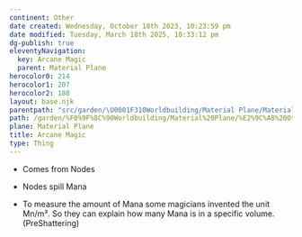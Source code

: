 ```yaml
---
continent: Other
date created: Wednesday, October 18th 2023, 10:23:59 pm
date modified: Tuesday, March 18th 2025, 10:33:12 pm
dg-publish: true
eleventyNavigation:
  key: Arcane Magic
  parent: Material Plane
herocolor0: 214
herocolor1: 207
herocolor2: 180
layout: base.njk
parentpath: "src/garden/\U0001F310Worldbuilding/Material Plane/Material Plane.md"
path: /garden/%F0%9F%8C%90Worldbuilding/Material%20Plane/%E2%9C%A8%20Other/Arcane%20Magic/
plane: Material Plane
title: Arcane Magic
type: Thing
---
```


- Comes from Nodes
- Nodes spill Mana

- To measure the amount of Mana some magicians invented the unit Mn/m³. So they can explain how many Mana is in a specific volume. (PreShattering)